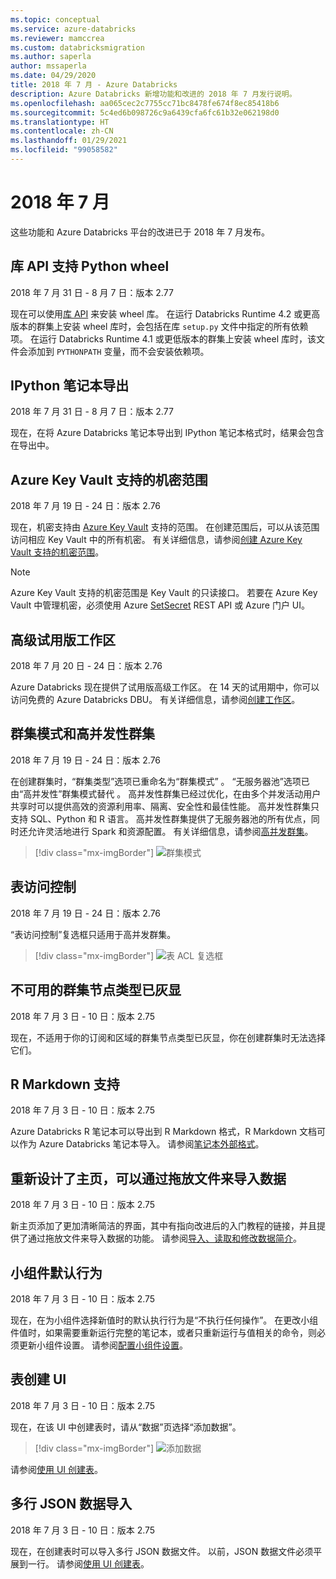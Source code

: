 ```yaml
---
ms.topic: conceptual
ms.service: azure-databricks
ms.reviewer: mamccrea
ms.custom: databricksmigration
ms.author: saperla
author: mssaperla
ms.date: 04/29/2020
title: 2018 年 7 月 - Azure Databricks
description: Azure Databricks 新增功能和改进的 2018 年 7 月发行说明。
ms.openlocfilehash: aa065cec2c7755cc71bc8478fe674f8ec85418b6
ms.sourcegitcommit: 5c4ed6b098726c9a6439cfa6fc61b32e062198d0
ms.translationtype: HT
ms.contentlocale: zh-CN
ms.lasthandoff: 01/29/2021
ms.locfileid: "99058582"
---
```

# <a name="july-2018"></a>2018 年 7 月

这些功能和 Azure Databricks 平台的改进已于 2018 年 7 月发布。

## <a name="libraries-api-supports-python-wheels"></a>库 API 支持 Python wheel

2018 年 7 月 31 日 - 8 月 7 日：版本 2.77

现在可以使用[库 API](../../../dev-tools/api/latest/libraries.md) 来安装 wheel 库。 在运行 Databricks Runtime 4.2 或更高版本的群集上安装 wheel 库时，会包括在库 `setup.py` 文件中指定的所有依赖项。 在运行 Databricks Runtime 4.1 或更低版本的群集上安装 wheel 库时，该文件会添加到 `PYTHONPATH` 变量，而不会安装依赖项。

## <a name="ipython-notebook-export"></a>IPython 笔记本导出

2018 年 7 月 31 日 - 8 月 7 日：版本 2.77

现在，在将 Azure Databricks 笔记本导出到 IPython 笔记本格式时，结果会包含在导出中。

## <a name="azure-key-vault-backed-secret-scopes"></a>Azure Key Vault 支持的机密范围

2018 年 7 月 19 日 - 24 日：版本 2.76

现在，机密支持由 [Azure Key Vault](/key-vault/key-vault-overview) 支持的范围。 在创建范围后，可以从该范围访问相应 Key Vault 中的所有机密。 有关详细信息，请参阅[创建 Azure Key Vault 支持的机密范围](../../../security/secrets/secret-scopes.md#akv-ss)。

> [!NOTE]
>
> Azure Key Vault 支持的机密范围是 Key Vault 的只读接口。 若要在 Azure Key Vault 中管理机密，必须使用 Azure [SetSecret](https://docs.microsoft.com/rest/api/keyvault/setsecret) REST API 或 Azure 门户 UI。

## <a name="trial-premium-workspaces"></a>高级试用版工作区

2018 年 7 月 20 日 - 24 日：版本 2.76

Azure Databricks 现在提供了试用版高级工作区。 在 14 天的试用期中，你可以访问免费的 Azure Databricks DBU。 有关详细信息，请参阅[创建工作区](/azure-databricks/quickstart-create-databricks-workspace-portal)。

## <a name="cluster-mode-and-high-concurrency-clusters"></a>群集模式和高并发性群集

2018 年 7 月 19 日 - 24 日：版本 2.76

在创建群集时，“群集类型”选项已重命名为“群集模式” 。 “无服务器池”选项已由“高并发性”群集模式替代 。 高并发性群集已经过优化，在由多个并发活动用户共享时可以提供高效的资源利用率、隔离、安全性和最佳性能。 高并发性群集只支持 SQL、Python 和 R 语言。 高并发性群集提供了无服务器池的所有优点，同时还允许灵活地进行 Spark 和资源配置。 有关详细信息，请参阅[高并发群集](../../../clusters/configure.md#high-concurrency)。

> [!div class="mx-imgBorder"]
> ![群集模式](../../../_static/images/clusters/high-concurrency-azure.png)

## <a name="table-access-control"></a>表访问控制

2018 年 7 月 19 日 - 24 日：版本 2.76

“表访问控制”复选框只适用于高并发群集。

> [!div class="mx-imgBorder"]
> ![表 ACL 复选框](../../../_static/images/clusters/table-acl-checkbox.png)

## <a name="unavailable-cluster-node-types-grayed-out"></a>不可用的群集节点类型已灰显

2018 年 7 月 3 日 - 10 日：版本 2.75

现在，不适用于你的订阅和区域的群集节点类型已灰显，你在创建群集时无法选择它们。

## <a name="r-markdown-support"></a>R Markdown 支持

2018 年 7 月 3 日 - 10 日：版本 2.75

Azure Databricks R 笔记本可以导出到 R Markdown 格式，R Markdown 文档可以作为 Azure Databricks 笔记本导入。 请参阅[笔记本外部格式](../../../notebooks/notebooks-manage.md#notebook-formats)。

## <a name="home-page-redesign-with-ability-to-drop-files-to-import-data"></a>重新设计了主页，可以通过拖放文件来导入数据

2018 年 7 月 3 日 - 10 日：版本 2.75

新主页添加了更加清晰简洁的界面，其中有指向改进后的入门教程的链接，并且提供了通过拖放文件来导入数据的功能。 请参阅[导入、读取和修改数据简介](../../../data/data.md#access-data)。

## <a name="widget-default-behavior"></a>小组件默认行为

2018 年 7 月 3 日 - 10 日：版本 2.75

现在，在为小组件选择新值时的默认执行行为是“不执行任何操作”。 在更改小组件值时，如果需要重新运行完整的笔记本，或者只重新运行与值相关的命令，则必须更新小组件设置。 请参阅[配置小组件设置](../../../notebooks/widgets.md#configure-widget-settings)。

## <a name="table-creation-ui"></a>表创建 UI

2018 年 7 月 3 日 - 10 日：版本 2.75

现在，在该 UI 中创建表时，请从“数据”页选择“添加数据”。

> [!div class="mx-imgBorder"]
> ![添加数据](../../../_static/images/tables/add-table-icon.png)

请参阅[使用 UI 创建表](../../../data/tables.md#create-table-ui)。

## <a name="multi-line-json-data-import"></a>多行 JSON 数据导入

2018 年 7 月 3 日 - 10 日：版本 2.75

现在，在创建表时可以导入多行 JSON 数据文件。 以前，JSON 数据文件必须平展到一行。 请参阅[使用 UI 创建表](../../../data/tables.md#create-table-ui)。